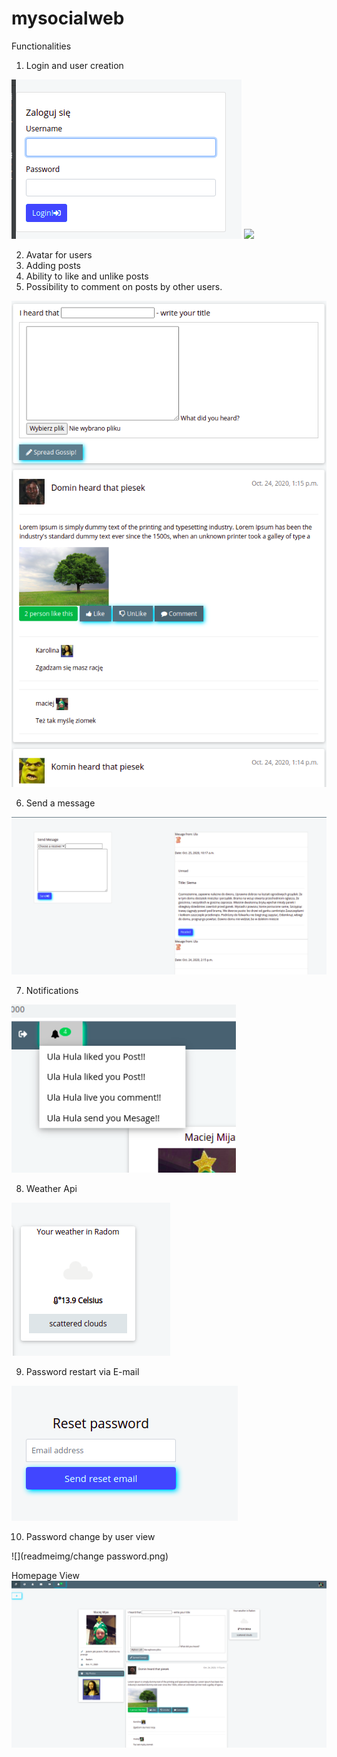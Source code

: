 # mysocialweb
Functionalities
1. Login and user creation 

![](readmeimg/login.png) ![](readmeimg/createuser.png.png)

2. Avatar for users 
3. Adding posts 
4. Ability to like and unlike posts 
5. Possibility to comment on posts by other users.

![](readmeimg/add_post.png)

6. Send a message

![](readmeimg/mes.png)

7. Notifications

![](readmeimg/notifications.png)

8. Weather Api

![](readmeimg/weatherapi.png)

9. Password restart via E-mail 

![](readmeimg/resetpassword.png)

10. Password change by user view

![](readmeimg/change password.png)


Homepage View
![](readmeimg/homepage.png)
